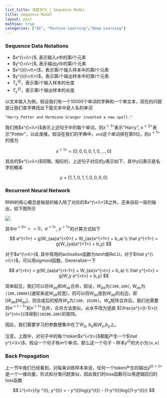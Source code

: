 ```yaml
---
list_title: 深度学习 | Sequence Model
title: Sequence Model
layout: post
mathjax: true
categories: ["AI", "Machine Learning","Deep Learning"]
---
```


### Sequence Data Notations

- $x^{\<i\>}$, 表示输入$x$中的第$i$个元素
- $y^{\<i\>}$, 表示输出$y$中的第$i$个元素
- $x^{(i)\<t\>}$，表示第$i$个输入样本中的第$t$个元素
- $y^{(i)\<t\>}$，表示第$i$个输出样本中的第$t$个元素
- $T_x^{(i)}$，表示第$i$个输入样本的长度
- $T_y^{(i)}$，表示第$i$个输出样本的长度

以文本输入为例，假设我们有一个10000个单词的字典和一个串文本，现在的问题是让我们查字典找出下面文本中是人名的单词

```
"Harry Potter and Hermione Granger invented a new spell."
```

我们用$x^{\<i\>}$表示上述句子中的每个单词，则$x^{<1>}$表示"Harry", $x^{<2>}$表示"Potter"，以此类推。假设在我们的字典中，`and`这个单词排在第5位，则$x^{<1>}$的值为

$$
x^{<1>} = [0,0,0,0,1,0, ... ,0]
$$

其余的$x^{\<i\>}$同理。相应的，上述句子对应的$y$表示如下，其中$y[i]$表示是名字的概率

$$
y = [1,1,0,1,1,0,0,0,0]
$$

### Recurrent Neural Network

RNN的核心概念是每层的输入除了对应的$x^{\<i\>}$之外，还来自前一层的输出，如下图所示

<img class="md-img-center" src="{{site.baseurl}}/assets/images/2018/04/dl-rnn-1-nn.png">

其中$a^{<0>}> = 0$，$a^{<1>}$, $y^{<1>}$的计算方式如下

$$
a^{<1>} = g(W_{aa}a^{<0>} + W_{ax}x^{<1>} + b_a) \\
\hat y^{<1>} = g(W_{ya}a^{<1>} + b_y) 
$$

对于$a^{\<t\>}$, 其中常用的activation函数为$tanh$或$ReLU$，对于$\hat y^{\<i\>}$，可以用$sigmoid$函数。Generalize一下

$$
a^{<t>} = g(W_{aa}a^{<t-1>} + W_{ax}x^{<t>} + b_a) \\
\hat y^{<t>} = g(W_y a^{<t>} + b_y) 
$$

简单起见，我们可以将$W_{aa}$和$W_{ax}$合并，假设，$W_{aa}$为`[100,100]`, $W_{ax}$为`[100,10000]`(通常来说$W_{ax}$较宽)，则可以将$W_{ax}$放到$W_{aa}$的右边，即$[W_{aa}\|W_{ax}]$，则合成后的矩阵$W_{a}$为`[100，10100]`。$W_a$矩阵合并后，我们也需要将$a^{<{t-1}>}$和$x^{<t>}$合并，合并方法类似，从水平改为竖直 $[\frac{a^{<{t-1}>}}{x^{<t>}}]$得到`[10100,100]`的矩阵。

因此，我们需要学习的参数便集中在了$W_a$, $b_a$和$W_y$,$b_y$上。

注意，上图中，对句子中的每个token$x^{<\t>}$都能产生一个$\hat y^{<\t>}$，假设一个句子有$m$个单词，那么这一个句子 - 样本$y^{(i)}$的大小为`[m,m]`

### Back Propagation

上一节中我们已经看到，对每条训练样本来说，任何一个token产生的输出$\hat y^{(i)<t>}$是一个一维向量，形式和分类问题类似，因此我们的loss函数可以用逻辑回归的loss函数

$$
L^{<t>}(\y ^{t}, y^{t}) = - y^{t}log{y^{t}} - (1-y^{t})log{(1-y^{t})}
$$

